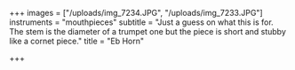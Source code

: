 +++
images = ["/uploads/img_7234.JPG", "/uploads/img_7233.JPG"]
instruments = "mouthpieces"
subtitle = "Just a guess on what this is for. The stem is the diameter of a trumpet one but the piece is short and stubby like a cornet piece."
title = "Eb Horn"

+++
